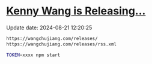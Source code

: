 [Kenny Wang is Releasing...](https://wangchujiang.com/releases/)
===

Update date: <!--GAMFC-->2024-08-21 12:20:25<!--GAMFC-END-->

```sh
https://wangchujiang.com/releases/
https://wangchujiang.com/releases/rss.xml
```

```sh
TOKEN=xxxx npm start
```